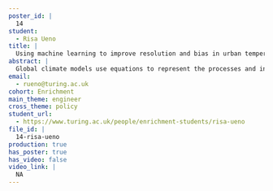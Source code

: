```yaml
---
poster_id: |
  14
student:
  - Risa Ueno
title: |
  Using machine learning to improve resolution and bias in urban temperature projections
abstract: |
  Global climate models use equations to represent the processes and interactions that drive the Earth’s climate, but their simulation outputs are coarse-gridded. Statistical downscaling is a popular data-driven technique that uses climate model outputs to obtain future projections at a higher spatial resolution. In this work, we demonstrate a novel and simple regression method to forecast the distribution of daily mean temperature in cities. The value of this method includes its ability to generalise better at extremes compared to traditional downscaling techniques, and its ability to quantify statistical uncertainty.
email:
  - rueno@turing.ac.uk
cohort: Enrichment
main_theme: engineer
cross_theme: policy
student_url:
  - https://www.turing.ac.uk/people/enrichment-students/risa-ueno
file_id: |
  14-risa-ueno
production: true
has_poster: true
has_video: false
video_link: |
  NA
---
```

